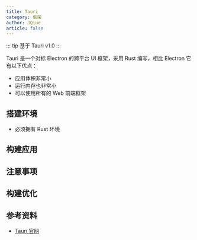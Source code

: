 ```yaml
---
title: Tauri
category: 框架
author: JQiue
article: false
---
```


::: tip
基于 Tauri v1.0
:::

Tauri 是一个对标 Electron 的跨平台 UI 框架，采用 Rust 编写，相比 Electron 它有以下优点：

+ 应用体积非常小
+ 运行内存也非常小
+ 可以使用所有的 Web 前端框架

## 搭建环境

+ 必须拥有 Rust 环境

## 构建应用

## 注意事项

## 构建优化

## 参考资料

+ [Tauri 官网](https://tauri.app/)
